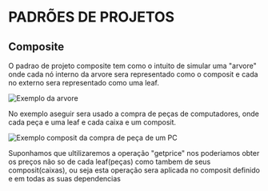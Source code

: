 # PADRÕES DE PROJETOS

## Composite
O padrao de projeto composite tem como o intuito de simular uma "arvore" onde cada nó interno da arvore sera representado como o composit e cada no externo sera representado como uma leaf.

![Exemplo da arvore](https://github.com/Tkl02/padroes_de_projeto/assets/84601712/a3f762c2-f572-4d99-bc07-70dc19d77a3b)

No exemplo aseguir sera usado a compra de peças de computadores, onde cada peça e uma leaf e cada caixa e um composit.

![Exemplo composit da compra de peça de um PC](https://github.com/Tkl02/padroes_de_projeto/assets/84601712/96f2d5da-1523-4abb-b653-5d2d4567a5d8)

Suponhamos que ultilizaremos a operação "getprice" nos poderiamos obter os preços não so de cada leaf(peças) como tambem de seus composit(caixas), ou seja esta operação sera aplicada no composit definido e em todas as suas dependencias
